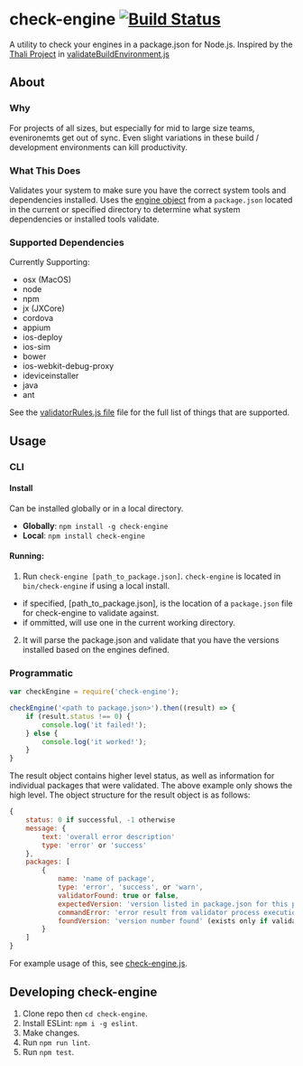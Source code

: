 # check-engine  [![Build Status](https://travis-ci.org/mohlsen/check-engine.svg?branch=master)](https://travis-ci.org/mohlsen/check-engine)
A utility to check your engines in a package.json for Node.js. Inspired by the [Thali Project][thali] in [validateBuildEnvironment.js][thalicode]

## About

### Why
For projects of all sizes, but especially for mid to large size teams, evenironemts get out of sync.  Even slight variations in these build / development environments can kill productivity.  

### What This Does
Validates your system to make sure you have the correct system tools and dependencies installed.  Uses the [engine  object][engines] from a `package.json` located in the current or specified directory to determine what system dependencies
or installed tools validate.

### Supported Dependencies
Currently Supporting:
- osx (MacOS)
- node
- npm
- jx (JXCore)
- cordova
- appium
- ios-deploy
- ios-sim
- bower
- ios-webkit-debug-proxy
- ideviceinstaller
- java
- ant

See the [validatorRules.js file][validator] file for the full list of things that are supported.

## Usage

### CLI

#### Install
Can be installed globally or in a local directory.

- **Globally**: `npm install -g check-engine`
- **Local**: `npm install check-engine`

#### Running:
1. Run `check-engine [path_to_package.json]`. `check-engine` is located in `bin/check-engine` if using a local install.
 - if specified, [path_to_package.json], is the location of a `package.json` file for check-engine to validate against.
 - if ommitted, will use one in the current working directory.
2. It will parse the package.json and validate that you have the versions installed based on the engines defined.

### Programmatic
```javascript
var checkEngine = require('check-engine');

checkEngine('<path to package.json>').then((result) => {
    if (result.status !== 0) {
        console.log('it failed!');
    } else {
        console.log('it worked!');
    }
}

```

The result object contains higher level status, as well as information for individual packages that were validated.  The above example only shows the high level. The object structure for the result object is as follows:

```javascript
{
    status: 0 if successful, -1 otherwise
    message: {
        text: 'overall error description'
        type: 'error' or 'success'
    },
    packages: [
        {
            name: 'name of package',
            type: 'error', 'success', or 'warn',
            validatorFound: true or false,
            expectedVersion: 'version listed in package.json for this package' (exists only if validatorFound is true),
            commandError: 'error result from validator process execution' (exists only if error occurred),
            foundVersion: 'version number found' (exists only if validatorFound is true and there was no commandError error)
        }
    ]
}
```
For example usage of this, see [check-engine.js][check-engine-packages].

## Developing check-engine
1. Clone repo then `cd check-engine`.
2. Install ESLint: `npm i -g eslint`.
3. Make changes.
4. Run `npm run lint`.
5. Run `npm test`.

[thali]: http://thaliproject.org/
[thalicode]: https://github.com/thaliproject/Thali_CordovaPlugin/blob/vNext_yarong_1028/thali/install/validateBuildEnvironment.js
[engines]: https://docs.npmjs.com/files/package.json#engines
[validator]: lib/validatorRules.js
[check-engine-packages]: https://github.com/mohlsen/check-engine/blob/master/bin/check-engine.js#L29
